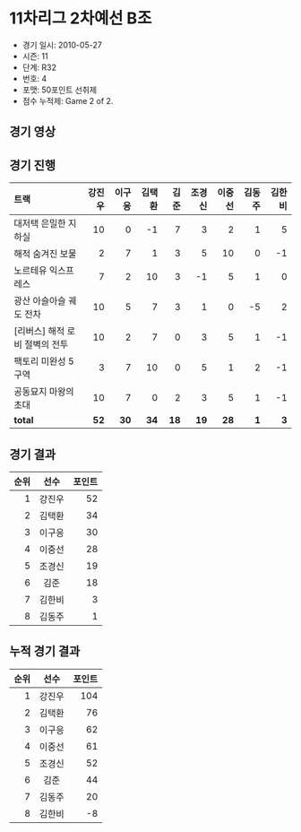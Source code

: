 # 11차리그 2차예선 B조

- 경기 일시: 2010-05-27
- 시즌: 11
- 단계: R32
- 번호: 4
- 포맷: 50포인트 선취제
- 점수 누적제: Game 2 of 2.





## 경기 영상
## 경기 진행

| 트랙 | 강진우 | 이구응 | 김택환 | 김준 | 조경신 | 이중선 | 김동주 | 김한비 |
|:---|---:|---:|---:|---:|---:|---:|---:|---:|
| 대저택 은밀한 지하실 | 10 | 0 | -1 | 7 | 3 | 2 | 1 | 5 |
| 해적 숨겨진 보물 | 2 | 7 | 1 | 3 | 5 | 10 | 0 | -1 |
| 노르테유 익스프레스 | 7 | 2 | 10 | 3 | -1 | 5 | 1 | 0 |
| 광산 아슬아슬 궤도 전차 | 10 | 5 | 7 | 3 | 1 | 0 | -5 | 2 |
| [리버스] 해적 로비 절벽의 전투 | 10 | 2 | 7 | 0 | 3 | 5 | 1 | -1 |
| 팩토리 미완성 5구역 | 3 | 7 | 10 | 0 | 5 | 1 | 2 | -1 |
| 공동묘지 마왕의 초대 | 10 | 7 | 0 | 2 | 3 | 5 | 1 | -1 |
| __total__ | __52__ | __30__ | __34__ | __18__ | __19__ | __28__ | __1__ | __3__ |




## 경기 결과

| 순위 | 선수 | 포인트 |
|---:|:---:|---:|
| 1 | 강진우 | 52 |
| 2 | 김택환 | 34 |
| 3 | 이구응 | 30 |
| 4 | 이중선 | 28 |
| 5 | 조경신 | 19 |
| 6 | 김준 | 18 |
| 7 | 김한비 | 3 |
| 8 | 김동주 | 1 |

## 누적 경기 결과

| 순위 | 선수 | 포인트 |
|---:|:---:|---:|
| 1 | 강진우 | 104 |
| 2 | 김택환 | 76 |
| 3 | 이구응 | 62 |
| 4 | 이중선 | 61 |
| 5 | 조경신 | 52 |
| 6 | 김준 | 44 |
| 7 | 김동주 | 20 |
| 8 | 김한비 | -8 |


